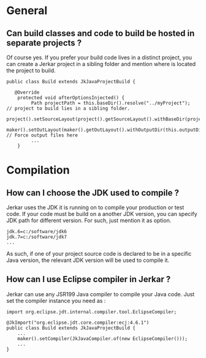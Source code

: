 # General

## Can build classes and code to build be hosted in separate projects ?
Of course yes. If you prefer your build code lives in a distinct project, you can create a Jerkar project in a sibling 
folder and mention where is located the project to build.

```
public class Build extends JkJavaProjectBuild {

   @Override
    protected void afterOptionsInjected() {
         Path projectPath = this.baseDir().resolve("../myProject");   // project to build lies in a sibling folder. 
         project().setSourceLayout(project().getSourceLayout().withBaseDir(projectPath));
         maker().setOutLayout(maker().getOutLayout().withOutputDir(this.outputDir())); // Force output files here
         ...
    }

```

# Compilation

## How can I choose the JDK used to compile ?

Jerkar uses the JDK it is running on to compile your production or test code. 
If your code must be build on a another JDK version, you can specify JDK path for different version. For such, just mention it as option.

```
jdk.6=c:/software/jdk6
jdk.7=c:/software/jdk7
...
```

As such, if one of your project source code is declared to be in a specific Java version, the relevant JDK version will be used to compile it.

## How can I use Eclipse compiler in Jerkar ?

Jerkar can use any JSR199 Java compiler to compile your Java code. Just set the compiler instance you need as :

```
import org.eclipse.jdt.internal.compiler.tool.EclipseCompiler;

@JkImport("org.eclipse.jdt.core.compiler:ecj:4.6.1")
public class Build extends JkJavaProjectBuild {
    ...
    maker().setCompiler(JkJavaCompiler.of(new EclipseCompiler()));
    ...
}
```






